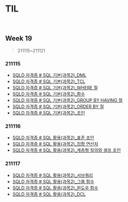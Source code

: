 # TIL

<br>

## Week 19

> 211115~211121



### 211115

* [SQLD 자격증 # SQL 기본(과목2)_DML](https://pythontoomuchinformation.tistory.com/551?category=934577)
* [SQLD 자격증 # SQL 기본(과목2)_TCL](https://pythontoomuchinformation.tistory.com/552?category=934577)
* [SQLD 자격증 # SQL 기본(과목2)_WHERE 절](https://pythontoomuchinformation.tistory.com/553?category=934577)
* [SQLD 자격증 # SQL 기본(과목2)_함수](https://pythontoomuchinformation.tistory.com/554?category=934577)
* [SQLD 자격증 # SQL 기본(과목2)_GROUP BY HAVING 절](https://pythontoomuchinformation.tistory.com/555?category=934577)
* [SQLD 자격증 # SQL 기본(과목2)_ORDER BY 절](https://pythontoomuchinformation.tistory.com/556?category=934577)
* [SQLD 자격증 # SQL 기본(과목2)_조인](https://pythontoomuchinformation.tistory.com/557?category=934577)



### 211116

* [SQLD 자격증 # SQL 활용(과목2)_표준 조인](https://pythontoomuchinformation.tistory.com/558)
* [SQLD 자격증 # SQL 활용(과목2)_집합 연산자](https://pythontoomuchinformation.tistory.com/559)
* [SQLD 자격증 # SQL 활용(과목2)_계층형 질의와 셀프 조인](https://pythontoomuchinformation.tistory.com/560)



### 211117

* [SQLD 자격증 # SQL 활용(과목2)_서브쿼리](https://pythontoomuchinformation.tistory.com/561?category=934577)
* [SQLD 자격증 # SQL 활용(과목2)_그룹 함수](https://pythontoomuchinformation.tistory.com/562?category=934577)
* [SQLD 자격증 # SQL 활용(과목2)_윈도우 함수](https://pythontoomuchinformation.tistory.com/563?category=934577)
* [SQLD 자격증 # SQL 활용(과목2)_DCL](https://pythontoomuchinformation.tistory.com/564?category=934577)

